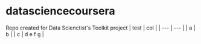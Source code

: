 datasciencecoursera
===================

Repo created for Data Scienctist's Toolkit project
| test | col |
| --- | --- |
| a | b |
| c | d
 e
 f
g |
